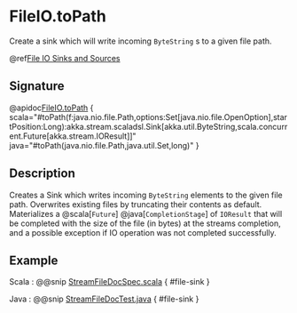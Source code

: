 # FileIO.toPath

Create a sink which will write incoming `ByteString` s to a given file path.

@ref[File IO Sinks and Sources](../index.md#file-io-sinks-and-sources)

## Signature

@apidoc[FileIO.toPath](FileIO$) { scala="#toPath(f:java.nio.file.Path,options:Set[java.nio.file.OpenOption],startPosition:Long):akka.stream.scaladsl.Sink[akka.util.ByteString,scala.concurrent.Future[akka.stream.IOResult]]" java="#toPath(java.nio.file.Path,java.util.Set,long)" }


## Description

Creates a Sink which writes incoming `ByteString` elements to the given file path. Overwrites existing files by truncating their contents as default. 
Materializes a @scala[`Future`] @java[`CompletionStage`] of `IOResult` that will be completed with the size of the file (in bytes) at the streams completion, and a possible exception if IO operation was not completed successfully.

## Example

Scala
:  @@snip [StreamFileDocSpec.scala](/gemini-docs/src/test/scala/docs/stream/io/StreamFileDocSpec.scala) { #file-sink }

Java
:  @@snip [StreamFileDocTest.java](/gemini-docs/src/test/java/jdocs/stream/io/StreamFileDocTest.java) { #file-sink }
